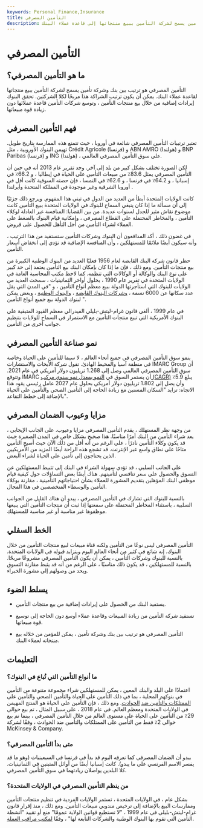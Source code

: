 ```yaml
---
keywords: Personal Finance,Insurance
title: التأمين المصرفي
description: التأمين المصرفي هو ترتيب بين بنك وشركة تأمين يسمح لشركة التأمين ببيع منتجاتها إلى قاعدة عملاء البنك.
---
```


# التأمين المصرفي
## ما هو التأمين المصرفي؟

التأمين المصرفي هو ترتيب بين بنك وشركة تأمين يسمح لشركة التأمين ببيع منتجاتها لقاعدة عملاء البنك. يمكن أن يكون ترتيب الشراكة هذا مربحًا لكلا الشركتين. تحقق البنوك إيرادات إضافية من خلال بيع منتجات التأمين ، وتوسع شركات التأمين قاعدة عملائها دون زيادة قوة مبيعاتها.

## فهم التأمين المصرفي

تعتبر ترتيبات التأمين المصرفي شائعة في أوروبا ، حيث تتمتع هذه الممارسة بتاريخ طويل. تهيمن البنوك الأوروبية ، مثل Crédit Agricole (فرنسا) و ABN AMRO (هولندا) و BNP Paribas (فرنسا) و ING (هولندا) ، على سوق التأمين المصرفي العالمي.

لكن الصورة تختلف بشكل كبير من بلد إلى آخر. وجد تقرير عام 2013 أنه في حين أن التأمين المصرفي يمثل 83.6٪ من مبيعات التأمين على الحياة في إيطاليا ، و 66.2٪ في إسبانيا ، و 64.2٪ في فرنسا ، و 62.6٪ في النمسا ، فإن حصته السوقية كانت أقل في أوروبا الشرقية وغير موجودة في المملكة المتحدة وأيرلندا .

كانت الولايات المتحدة أبطأ من العديد من الدول في تبني هذا المفهوم. ويرجع ذلك جزئيًا إلى أن مسألة ما إذا كان ينبغي السماح للبنوك في الولايات المتحدة ببيع التأمين كانت موضوع نقاش مثير للجدل لسنوات عديدة. من بين القضايا: المنافسة غير العادلة لوكلاء التأمين ، والمخاطر المحتملة على القطاع المصرفي ، وإمكانية قيام البنوك بالضغط على العملاء لشراء التأمين من أجل التأهل للحصول على قروض.

في غضون ذلك ، أكد المدافعون أن البنوك وشركات التأمين ستستفيد من هذا الترتيب ، وأنه سيكون أيضًا ملائمًا للمستهلكين ، وأن المنافسة الإضافية قد تؤدي إلى انخفاض أسعار التأمين.

حظر قانون شركة البنك القابضة لعام 1956 فعليًا العديد من البنوك الوطنية الكبيرة من بيع منتجات التأمين. ومع ذلك ، فإن ما إذا كان بإمكان البنك بيع التأمين يعتمد إلى حد كبير على نوع البنك والوكالة أو الوكالات التي تنظمه. كما لاحظ مكتب المحاسبة العامة في الولايات المتحدة في تقرير عام 1990 ، بحلول أواخر الثمانينيات ، سمحت العديد من الولايات للبنوك التي استأجرتها الدولة ببيع معظم أنواع التأمين ، و "في المدن التي يقل عدد سكانها عن 6000 نسمة ، [وشركات البنوك القابضة](/one-bank-holding-company) ، [والبنوك الوطنية](/national-bank) ، وبعض يمكن لبنوك الدولة بيع جميع أنواع التأمين ".

في عام 1999 ، ألغى قانون غرام-ليتش-بليلي الفيدرالي معظم القيود المتبقية على البنوك الأمريكية التي تبيع منتجات التأمين مع الاستمرار في السماح للولايات بتنظيم جوانب أخرى من التأمين.

## نمو صناعة التأمين المصرفي

ينمو سوق التأمين المصرفي في جميع أنحاء العالم ، لا سيما للتأمين على الحياة وخاصة في منطقة آسيا والمحيط الهادئ. تقول شركة الأبحاث والاستشارات IMARC Group أن سوق التأمين المصرفي العالمي وصل إلى 1.268 تريليون دولار أمريكي في عام 2021. وتتوقع IMARC أن يستمر السوق في [النمو بمعدل نمو سنوي مركب (CAGR)](/cagr) يبلغ 5.9٪ وأن يصل إلى 1.802 تريليون دولار أمريكي بحلول عام 2027 عامل رئيسي يقود هذا الاتجاه: تزايد "السكان المسنين مع زيادة الحاجة إلى التأمين الصحي والتأمين على الحياة بالإضافة إلى خطط التقاعد".

## مزايا وعيوب الضمان المصرفي

من وجهة نظر المستهلك ، يقدم التأمين المصرفي مزايا وعيوب. على الجانب الإيجابي ، يعد شراء التأمين من البنك أمرًا مناسبًا. هذا صحيح بشكل خاص في المدن الصغيرة حيث قد يكون وكلاء التأمين نادرًا ، على الرغم من أنه أقل من ذلك الآن حيث أصبح التأمين متاحًا على نطاق واسع عبر الإنترنت. قد تشجع هذه الراحة أيضًا المزيد من الأمريكيين الذين يحتاجون إلى تأمين على الحياة لشراء البعض.

على الجانب السلبي ، قد تؤدي سهولة الشراء في البنك إلى تثبيط المستهلكين عن التسوق والحصول على سعر تنافسي لتأمينهم. هناك أيضًا بعض التساؤلات حول كيفية قيام موظفي البنك المؤهلين بتقديم المشورة للعملاء بشأن احتياجاتهم التأمينية ، مقارنة بوكلاء التأمين والوسطاء المتخصصين في هذا المجال.

بالنسبة للبنوك التي تشارك في التأمين المصرفي ، يبدو أن هناك القليل من الجوانب السلبية ، باستثناء المخاطر المحتملة على سمعتها إذا ثبت أن منتجات التأمين التي يبيعها موظفوها غير مناسبة أو غير مناسبة للمستهلك.

## الخط السفلي

التأمين المصرفي ليس نوعًا من التأمين ولكنه قناة مبيعات لبيع منتجات التأمين من خلال البنوك. إنه شائع في كثير من أنحاء العالم اليوم ويتزايد قبوله في الولايات المتحدة. بالنسبة للبنوك وشركات التأمين ، يمكن أن يكون التأمين المصرفي مشروعًا مربحًا. بالنسبة للمستهلكين ، قد يكون ذلك مناسبًا ، على الرغم من أنه قد يثبط مقارنة التسوق ويحد من وصولهم إلى مشورة الخبراء.

## يسلط الضوء

- يستفيد البنك من الحصول على إيرادات إضافية من بيع منتجات التأمين.

- تستفيد شركة التأمين من زيادة المبيعات وقاعدة عملاء أوسع دون الحاجة إلى توسيع قوة مبيعاتها.

- التأمين المصرفي هو ترتيب بين بنك وشركة تأمين ، يمكن للمؤمن من خلاله بيع منتجاته لعملاء البنك.

## التعليمات

### ما أنواع التأمين التي تُباع في البنوك؟

اعتمادًا على البلد والبنك المعين ، يمكن للمستهلكين شراء مجموعة متنوعة من التأمين في بنوكهم المحلية ، بما في ذلك التأمين على الحياة والتأمين الصحي والتأمين على [الممتلكات والتأمين ضد](/property-insurance) [الحوادث](/casualtyinsurance). ومع ذلك ، فإن التأمين على الحياة هو المنتج المهيمن في الولايات المتحدة ومعظم العالم. في عام 2018 ، على سبيل المثال ، تم بيع حوالي 29٪ من التأمين على الحياة على مستوى العالم من خلال التأمين المصرفي ، بينما تم بيع حوالي 2٪ فقط من التأمين على الممتلكات والتأمين ضد الحوادث ، وفقًا لشركة McKinsey & Company.

### متى بدأ التأمين المصرفي؟

يبدو أن الضمان المصرفي كما نعرفه اليوم قد بدأ في فرنسا في السبعينيات (وهو ما قد يفسر الاسم الفرنسي على ما يبدو). كانت إسبانيا أيضًا من أوائل المتبنين في الثمانينيات. كلا البلدين يواصلان ريادتهما في سوق التأمين المصرفي.

### من ينظم التأمين المصرفي في الولايات المتحدة؟

بشكل عام ، في الولايات المتحدة ، تستمر الولايات الفردية في تنظيم منتجات التأمين وممارسات البيع بالإضافة إلى ترخيص مندوبي مبيعات التأمين. ومع ذلك ، منذ إقرار قانون غرام-ليتش-بليلي في عام 1999 ، "لا تستطيع قوانين الولاية عمومًا" منع أو تقييد "أنشطة التأمين التي تقوم بها البنوك الوطنية والشركات التابعة لها" ، وفقًا [لمكتب مراقب العملة](/office-comptroller-currency-occ).

